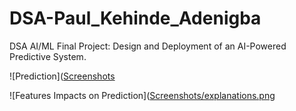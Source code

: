 # DSA-Paul_Kehinde_Adenigba
DSA AI/ML Final Project: Design and Deployment of an AI-Powered Predictive System.

![Prediction]([Screenshots](https://github.com/Pauladen/DSA-Paul_Kehinde_Adenigba/tree/main/Sreenshots/prediction.png?raw=true)

![Features Impacts on Prediction]([Screenshots/explanations.png](https://github.com/Pauladen/DSA-Paul_Kehinde_Adenigba/tree/main/Sreenshots/explanations.png?raw=true)
